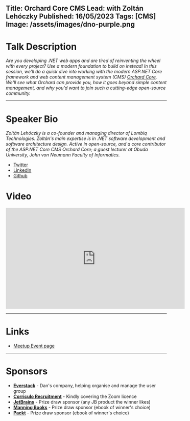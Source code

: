 Title: Orchard Core CMS
Lead: with Zoltán Lehóczky
Published: 16/05/2023
Tags: [CMS]
Image: /assets/images/dno-purple.png
---

# Talk Description

_Are you developing .NET web apps and are tired of reinventing the wheel with every project? Use a modern foundation to build on instead! In this session, we'll do a quick dive into working with the modern ASP.NET Core framework and web content management system (CMS) [Orchard Core](https://www.orchardcore.net/). We'll see what Orchard can provide you, how it goes beyond simple content management, and why you'd want to join such a cutting-edge open-source community._

---

# Speaker Bio

_Zoltán Lehóczky is a co-founder and managing director of Lombiq Technologies. Zoltán's main expertise is in .NET software development and software architecture design. Active in open-source, and a core contributor of the ASP.NET Core CMS Orchard Core; a guest lecturer at Óbuda University, John von Neumann Faculty of Informatics._

* [Twitter](https://twitter.com/zlehoczky)
* [LinkedIn](https://www.linkedin.com/in/zoltanlehoczky/)
* [Github](https://github.com/Piedone)

# Video

<iframe width="560" height="315" src="https://www.youtube.com/embed/XMMexfOrWl8" title="YouTube video player" frameborder="0" allow="accelerometer; autoplay; clipboard-write; encrypted-media; gyroscope; picture-in-picture; web-share" allowfullscreen></iframe>

---

# Links

* [Meetup Event page](https://www.meetup.com/dotnetoxford/events/293103363/)

---

# Sponsors

* **[Everstack](https://www.everstack.com)** - Dan's company, helping organise and manage the user group
* **[Corriculo Recruitment](https://corriculo.co.uk)** - Kindly covering the Zoom licence
* **[JetBrains](https://www.jetbrains.com/)** - Prize draw sponsor (any JB product the winner likes)
* **[Manning Books](https://www.manning.com)** - Prize draw sponsor (ebook of winner's choice)
* **[Packt](https://www.packtpub.com/gb/)** - Prize draw sponsor (ebook of winner's choice)
